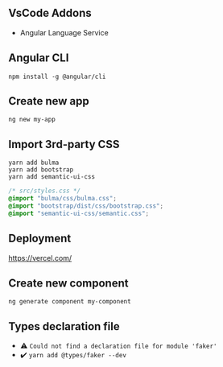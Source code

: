 ## VsCode Addons
- Angular Language Service

## Angular CLI
```console
npm install -g @angular/cli
```

## Create new app
```console
ng new my-app
```

## Import 3rd-party CSS
```console
yarn add bulma
yarn add bootstrap
yarn add semantic-ui-css
```

```css
/* src/styles.css */
@import "bulma/css/bulma.css";
@import "bootstrap/dist/css/bootstrap.css";
@import "semantic-ui-css/semantic.css";
```

## Deployment
https://vercel.com/

## Create new component
```console
ng generate component my-component
```

## Types declaration file
* ⚠️ `Could not find a declaration file for module 'faker'`
* ✔️ `yarn add @types/faker --dev`
